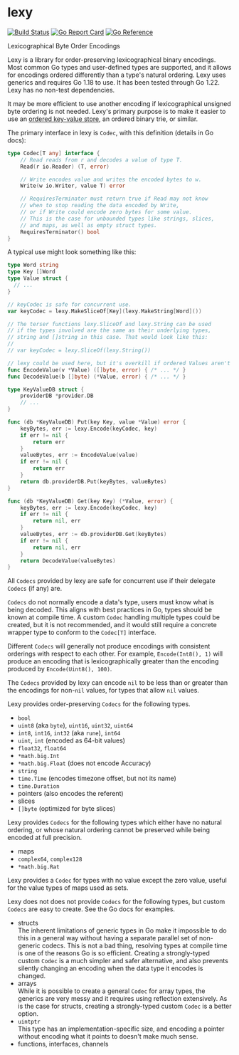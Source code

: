 # lexy

[![Build Status](https://github.com/phiryll/lexy/actions/workflows/test.yaml/badge.svg?branch=main)](https://github.com/phiryll/lexy/actions/workflows/test.yaml)
[![Go Report Card](https://goreportcard.com/badge/github.com/phiryll/lexy)](https://goreportcard.com/report/github.com/phiryll/lexy)
[![Go Reference](https://pkg.go.dev/badge/github.com/phiryll/lexy)](https://pkg.go.dev/github.com/phiryll/lexy)

Lexicographical Byte Order Encodings

Lexy is a library for order-preserving lexicographical binary encodings.
Most common Go types and user-defined types are supported,
and it allows for encodings ordered differently than a type's natural ordering.
Lexy uses generics and requires Go 1.18 to use. It has been tested through Go 1.22.
Lexy has no non-test dependencies.

It may be more efficient to use another encoding if lexicographical unsigned byte ordering is not needed.
Lexy's primary purpose is to make it easier to use an
[ordered key-value store](https://en.wikipedia.org/wiki/Ordered_Key-Value_Store),
an ordered binary trie, or similar.

The primary interface in lexy is `Codec`, with this definition (details in Go docs):

```go
type Codec[T any] interface {
    // Read reads from r and decodes a value of type T.
    Read(r io.Reader) (T, error)

    // Write encodes value and writes the encoded bytes to w.
    Write(w io.Writer, value T) error

    // RequiresTerminator must return true if Read may not know
    // when to stop reading the data encoded by Write,
    // or if Write could encode zero bytes for some value.
    // This is the case for unbounded types like strings, slices,
    // and maps, as well as empty struct types.
    RequiresTerminator() bool
}
```

A typical use might look something like this:

```go
type Word string
type Key []Word
type Value struct {
  // ...
}

// keyCodec is safe for concurrent use.
var keyCodec = lexy.MakeSliceOf[Key](lexy.MakeString[Word]())

// The terser functions lexy.SliceOf and lexy.String can be used
// if the types involved are the same as their underlying types,
// string and []string in this case. That would look like this:
//
// var keyCodec = lexy.SliceOf(lexy.String())

// lexy could be used here, but it's overkill if ordered Values aren't needed.
func EncodeValue(v *Value) ([]byte, error) { /* ... */ }
func DecodeValue(b []byte) (*Value, error) { /* ... */ }

type KeyValueDB struct {
    providerDB *provider.DB
    // ...
}

func (db *KeyValueDB) Put(key Key, value *Value) error {
    keyBytes, err := lexy.Encode(keyCodec, key)
    if err != nil {
        return err
    }
    valueBytes, err := EncodeValue(value)
    if err != nil {
        return err
    }
    return db.providerDB.Put(keyBytes, valueBytes)
}

func (db *KeyValueDB) Get(key Key) (*Value, error) {
    keyBytes, err := lexy.Encode(keyCodec, key)
    if err != nil {
        return nil, err
    }
    valueBytes, err := db.providerDB.Get(keyBytes)
    if err != nil {
        return nil, err
    }
    return DecodeValue(valueBytes)
}
```

All `Codecs` provided by lexy are safe for concurrent use if their delegate `Codecs` (if any) are.

`Codecs` do not normally encode a data's type, users must know what is being decoded.
This aligns with best practices in Go, types should be known at compile time.
A custom `Codec` handling multiple types could be created, but it is not recommended,
and it would still require a concrete wrapper type to conform to the `Codec[T]` interface.

Different `Codecs` will generally not produce encodings with consistent orderings with respect to each other.
For example, `Encode(Int8(), 1)` will produce an encoding
that is lexicographically greater than the encoding produced by `Encode(Uint8(), 100)`.

The `Codecs` provided by lexy can encode `nil` to be less than or greater than
the encodings for non-`nil` values, for types that allow `nil` values.

Lexy provides order-preserving `Codecs` for the following types.

* `bool`
* `uint8` (aka `byte`), `uint16`, `uint32`, `uint64`
* `int8`, `int16`, `int32` (aka `rune`), `int64`
* `uint`, `int` (encoded as 64-bit values)
* `float32`, `float64`
* `*math.big.Int`
* `*math.big.Float` (does not encode Accuracy)
* `string`
* `time.Time` (encodes timezone offset, but not its name)
* `time.Duration`
* pointers (also encodes the referent)
* slices
* `[]byte` (optimized for byte slices)

Lexy provides `Codecs` for the following types which either have no natural ordering,
or whose natural ordering cannot be preserved while being encoded at full precision.

* maps
* `complex64`, `complex128`
* `*math.big.Rat`

Lexy provides a `Codec` for types with no value except the zero value,
useful for the value types of maps used as sets.

Lexy does not does not provide `Codecs` for the following types, but custom `Codecs` are easy to create.
See the Go docs for examples.

* structs  
  The inherent limitations of generic types in Go make it impossible
  to do this in a general way without having a separate parallel set of non-generic codecs.
  This is not a bad thing, resolving types at compile time is one of the reasons Go is so efficient.
  Creating a strongly-typed custom `Codec` is a much simpler and safer alternative,
  and also prevents silently changing an encoding when the data type it encodes is changed.
* arrays  
  While it is possible to create a general `Codec` for array types,
  the generics are very messy and it requires using reflection extensively.
  As is the case for structs, creating a strongly-typed custom `Codec` is a better option.
* `uintptr`  
  This type has an implementation-specific size,
  and encoding a pointer without encoding what it points to doesn't make much sense.
* functions, interfaces, channels
